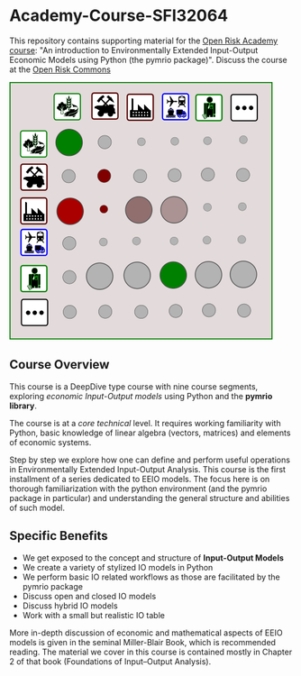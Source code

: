 # Academy-Course-SFI32064

This repository contains supporting material for the [Open Risk Academy course](https://www.openriskacademy.com/course/view.php?id=64): "An introduction to Environmentally Extended Input-Output Economic Models using Python (the pymrio package)". Discuss the course at the [Open Risk Commons](https://www.openriskcommons.org/t/academy-course-introduction-to-input-output-models-using-python/96)

![US-IO](US-IO.png)

## Course Overview

This course is a DeepDive type course with nine course segments, exploring _economic Input-Output models_ using Python and the **pymrio library**. 

The course is at a _core technical_ level. It requires working familiarity with Python, basic knowledge of linear algebra (vectors, matrices) and elements of economic systems. 

Step by step we explore how one can define and perform useful operations in Environmentally Extended Input-Output Analysis. This course is the first installment of a series dedicated to EEIO models. The focus here is on thorough familiarization with the python environment (and the pymrio package in particular) and understanding the general structure and abilities of such model. 

## Specific Benefits

* We get exposed to the concept and structure of **Input-Output Models**
* We create a variety of stylized IO models in Python
* We perform basic IO related workflows as those are facilitated by the pymrio package
* Discuss open and closed IO models
* Discuss hybrid IO models
* Work with a small but realistic IO table

More in-depth discussion of economic and mathematical aspects of EEIO models is given in the seminal Miller-Blair Book, which is recommended reading. The material we cover in this course is contained mostly in Chapter 2 of that book (Foundations of Input–Output Analysis).
